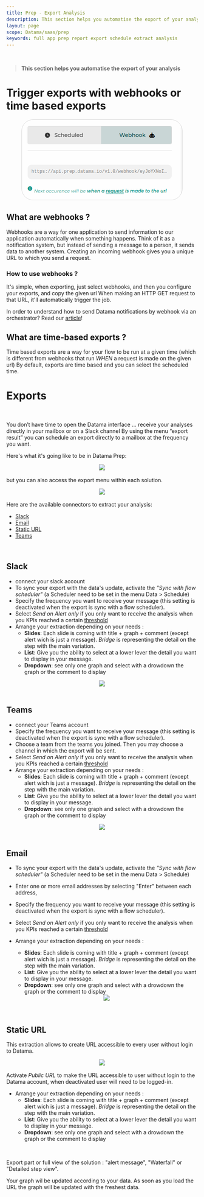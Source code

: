 ```yaml
---
title: Prep - Export Analysis
description: This section helps you automatise the export of your analysis
layout: page
scope: Datama/saas/prep
keywords: full app prep report export schedule extract analysis
---
```

<br>

> **This section helps you automatise the export of your analysis**

# Trigger exports with webhooks or time based exports
<center><img style="border:1px solid lightgray; border-radius:30px;" src="./images/webhooks_time.png"/></center>


## What are webhooks ?
Webhooks are a way for one application to send information to our application automatically when something happens.
Think of it as a notification system, but instead of sending a message to a person, it sends data to another system.
Creating an incoming webhook gives you a unique URL to which you send a request.

### How to use webhooks ?
It's simple, when exporting, just select webhooks, and then you configure your exports, and copy the given url
When making an HTTP GET request to that URL, it'll automatically trigger the job.

In order to understand how to send Datama notifications by webhook via an orchestrator? Read our [article](https://datama.io/how-to-send-datama-notifications-by-webhook-via-an-orchestrator-ga4-bq-gcp-example/)!

## What are time-based exports ?

Time based exports are a way for your flow to be run at a given time (which is different from webhooks that run _WHEN_ a
request is made on the given url)
By default, exports are time based and you can select the scheduled time.
# Exports
<br>

You don’t have time to open the Datama interface … receive your analyses directly in your mailbox or on a Slack channel
By using the menu “export result” you can schedule an export directly to a mailbox at the frequency you want.

Here's what it's going like to be in Datama Prep:

<center><img src="{{site.url}}/{{site.baseurl}}/core_app/new/prep/interface/images/prep_export.png"/></center>

but you can also access the export menu within each solution.
<center><img src="{{site.url}}/{{site.baseurl}}/core_app/new/prep/interface/images/prep_exportToggle.jpg"/></center>


Here are the available connectors to extract your analysis:
- [Slack](#slack)
- [Email](#email)
- [Static URL](#static-url)
- [Teams](#teams)

<br>

## <b>Slack</b>

- connect your slack account
- To sync your export with the data's update, activate the <i>"Sync with flow scheduler"</i> (a Scheduler need to be set in the menu Data > Schedule)
- Specify the frequency you want to receive your message (this setting is deactivated when the export is sync with a flow scheduler).
- Select <i>Send on Alert only</i> if you only want to receive the analysis when you KPIs reached a certain [threshold]({{site.url}}/{{site.baseurl}}/core_app/new/prep/interface/threshold.html")
- Arrange your extraction depending on your needs :
    - **Slides**: Each slide is coming with title + graph + comment (except alert wich is just a message). <i>Bridge</i> is representing the detail on the step with the main variation.
    - **List**: Give you the ability to select at a lower lever the detail you want to display in your message.
    - **Dropdown**: see only one graph and select with a drowdown the graph or the comment to display


<center><img src="{{site.url}}/{{site.baseurl}}/core_app/new/prep/interface/images/prep_exportSlack.jpg"/></center>


<br>

## <b>Teams</b>

- connect your Teams account
- Specify the frequency you want to receive your message (this setting is deactivated when the export is sync with a flow scheduler).
- Choose a team from the teams you joined. Then you may choose a channel in which the export will be sent.
- Select <i>Send on Alert only</i> if you only want to receive the analysis when you KPIs reached a certain [threshold]({{site.url}}/{{site.baseurl}}/core_app/new/prep/interface/threshold.html")
- Arrange your extraction depending on your needs :
    - **Slides**: Each slide is coming with title + graph + comment (except alert wich is just a message). <i>Bridge</i> is representing the detail on the step with the main variation.
    - **List**: Give you the ability to select at a lower lever the detail you want to display in your message.
    - **Dropdown**: see only one graph and select with a drowdown the graph or the comment to display

<center><img src="{{site.url}}/{{site.baseurl}}/core_app/new/prep/interface/images/prep_exportTeams.jpg"/></center>

<br>

## <b>Email</b>

- To sync your export with the data's update, activate the <i>"Sync with flow scheduler"</i> (a Scheduler need to be set in the menu Data > Schedule)
- Enter one or more email addresses by selecting "Enter" between each address,
- Specify the frequency you want to receive your message (this setting is deactivated when the export is sync with a flow scheduler).
- Select <i>Send on Alert only</i> if you only want to receive the analysis when you KPIs reached a certain [threshold]({{site.url}}/{{site.baseurl}}/core_app/new/prep/interface/threshold.html")
- Arrange your extraction depending on your needs :
    - **Slides**: Each slide is coming with title + graph + comment (except alert wich is just a message). <i>Bridge</i> is representing the detail on the step with the main variation.
    - **List**: Give you the ability to select at a lower lever the detail you want to display in your message.
    - **Dropdown**: see only one graph and select with a drowdown the graph or the comment to display

    <center><img src="{{site.url}}/{{site.baseurl}}/core_app/new/prep/interface/images/prep_exportEmail.png"/></center>

<br>

## <b>Static URL</b>

This extraction allows to create URL accessible to every user without login to Datama.

<center><img src="{{site.url}}/{{site.baseurl}}/core_app/new/prep/interface/images/export_URLCreateNew.jpg"/></center>

Activate <i>Public URL</i> to make the URL accessible to user without login to the Datama account, when deactivated user will need to be logged-in.

- Arrange your extraction depending on your needs :
    - **Slides**: Each slide is coming with title + graph + comment (except alert wich is just a message). <i>Bridge</i> is representing the detail on the step with the main variation.
    - **List**: Give you the ability to select at a lower lever the detail you want to display in your message.
    - **Dropdown**: see only one graph and select with a drowdown the graph or the comment to display

<br>

Export part or full view of the solution : "alert message", "Waterfall" or "Detailed step view".

Your graph wil be updated according to your data. As soon as you load the URL the graph will be updated with the freshest data.

<br>
